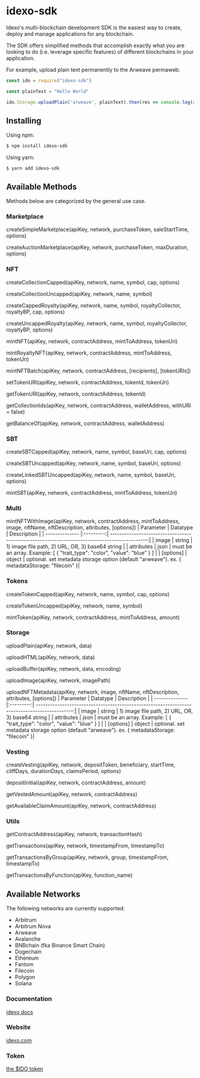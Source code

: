 # idexo-sdk

Idexo's multi-blockchain development SDK is the easiest way to create, deploy and manage applications for any blockchain.

The SDK offers simplified methods that accomplish exactly what you are looking to do (i.e. leverage specific features) of different blockchains in your application.

For example, upload plain text permanently to the Arweave permaweb:

```javascript
const ido = require("idexo-sdk")

const plainText = "Hello World"

ido.Storage.uploadPlain('arweave', plainText).then(res => console.log(res.data))
```

## Installing

Using npm:

```bash
$ npm install idexo-sdk
```

Using yarn:

```
$ yarn add idexo-sdk
```

## Available Methods

Methods below are categorized by the general use case.


### Marketplace

createSimpleMarketplace(apiKey, network, purchaseToken, saleStartTime, options)

createAuctionMarketplace(apiKey, network, purchaseToken, maxDuration, options)


### NFT

createCollectionCapped(apiKey, network, name, symbol, cap, options)

createCollectionUncapped(apiKey, network, name, symbol)

createCappedRoyalty(apiKey, network, name, symbol, royaltyCollector, royaltyBP, cap, options)

createUncappedRoyalty(apiKey, network, name, symbol, royaltyCollector, royaltyBP, options)

mintNFT(apiKey, network, contractAddress, mintToAddress, tokenUri)

mintRoyaltyNFT(apiKey, network, contractAddress, mintToAddress, tokenUri)

mintNFTBatch(apiKey, network, contractAddress, [recipients], [tokenURIs])

setTokenURI(apiKey, network, contractAddress, tokenId, tokenUri)

getTokenURI(apiKey, network, contractAddress, tokenId)

getCollectionIds(apiKey, network, contractAddress, walletAddress, withURI = false)

getBalanceOf(apiKey, network, contractAddress, walletAddress)


### SBT

createSBTCapped(apiKey, network, name, symbol, baseUri, cap, options)

createSBTUncapped(apiKey, network, name, symbol, baseUri, options)

createLinkedSBTUncapped(apiKey, network, name, symbol, baseUri, options)

mintSBT(apiKey, network, contractAddress, mintToAddress, tokenUri)


### Multi


mintNFTWithImage(apiKey, network, contractAddress, mintToAddress, image, nftName, nftDescription, attributes, [options])
| Parameter      | Datatype  | Description                                                                                   |
| -------------- |:---------:| ---------------------------------------------------------------------------------------------:|
| image          | string    | 1) image file path, 2) URL, OR, 3) base64 string                                              |
| attributes     | json      | must be an array. Example: [ { "trait_type": "color", "value": "blue" } ]                     |
| [options]      | object    | optional. set metadata storage option (default "arweave"). ex. { metadataStorage: "filecoin" }|


### Tokens

createTokenCapped(apiKey, network, name, symbol, cap, options)

createTokenUncapped(apiKey, network, name, symbol)

mintToken(apiKey, network, contractAddress, mintToAddress, amount)

### Storage

uploadPlain(apiKey, network, data)

uploadHTML(apiKey, network, data)

uploadBuffer(apiKey, network, data, encoding)

uploadImage(apiKey, network, imagePath)

uploadNFTMetadata(apiKey, network, image, nftName, nftDescription, attributes, [options])
| Parameter      | Datatype  | Description                                                                                   |
| -------------- |:---------:| ---------------------------------------------------------------------------------------------:|
| image          | string    | 1) image file path, 2) URL, OR, 3) base64 string                                              |
| attributes     | json      | must be an array. Example: [ { "trait_type": "color", "value": "blue" } ]                     |
| [options]      | object    | optional. set metadata storage option (default "arweave"). ex. { metadataStorage: "filecoin" }|


### Vesting

createVesting(apiKey, network, depositToken, beneficiary, startTime, cliffDays, durationDays, claimsPeriod, options)

depositInitial(apiKey, network, contractAddress, amount)

getVestedAmount(apiKey, network, contractAddress)

getAvailableClaimAmount(apiKey, network, contractAddress)


### Utils

getContractAddress(apiKey, network, transactionHash)

getTransactions(apiKey, network, timestampFrom, timestampTo)

getTransactionsByGroup(apiKey, network, group, timestampFrom, timestampTo)

getTransactionsByFunction(apiKey, function_name)

## Available Networks

The following networks are currently supported:

* Arbitrum
* Arbitrum Nova
* Arweave
* Avalanche
* BNBchain (fka Binance Smart Chain)
* Dogechain
* Ethereum
* Fantom
* Filecoin
* Polygon
* Solana


### Documentation

[idexo docs](https://docs.idexo.com)

### Website

[idexo.com](https://idexo.com)

### Token

[the $IDO token](https://token.idexo.io)
